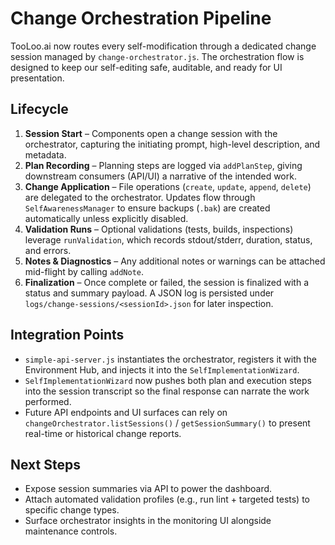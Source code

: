 # Change Orchestration Pipeline

TooLoo.ai now routes every self-modification through a dedicated change session managed by `change-orchestrator.js`. The orchestration flow is designed to keep our self-editing safe, auditable, and ready for UI presentation.

## Lifecycle

1. **Session Start** – Components open a change session with the orchestrator, capturing the initiating prompt, high-level description, and metadata.
2. **Plan Recording** – Planning steps are logged via `addPlanStep`, giving downstream consumers (API/UI) a narrative of the intended work.
3. **Change Application** – File operations (`create`, `update`, `append`, `delete`) are delegated to the orchestrator. Updates flow through `SelfAwarenessManager` to ensure backups (`.bak`) are created automatically unless explicitly disabled.
4. **Validation Runs** – Optional validations (tests, builds, inspections) leverage `runValidation`, which records stdout/stderr, duration, status, and errors.
5. **Notes & Diagnostics** – Any additional notes or warnings can be attached mid-flight by calling `addNote`.
6. **Finalization** – Once complete or failed, the session is finalized with a status and summary payload. A JSON log is persisted under `logs/change-sessions/<sessionId>.json` for later inspection.

## Integration Points

- `simple-api-server.js` instantiates the orchestrator, registers it with the Environment Hub, and injects it into the `SelfImplementationWizard`.
- `SelfImplementationWizard` now pushes both plan and execution steps into the session transcript so the final response can narrate the work performed.
- Future API endpoints and UI surfaces can rely on `changeOrchestrator.listSessions()` / `getSessionSummary()` to present real-time or historical change reports.

## Next Steps

- Expose session summaries via API to power the dashboard.
- Attach automated validation profiles (e.g., run lint + targeted tests) to specific change types.
- Surface orchestrator insights in the monitoring UI alongside maintenance controls.
